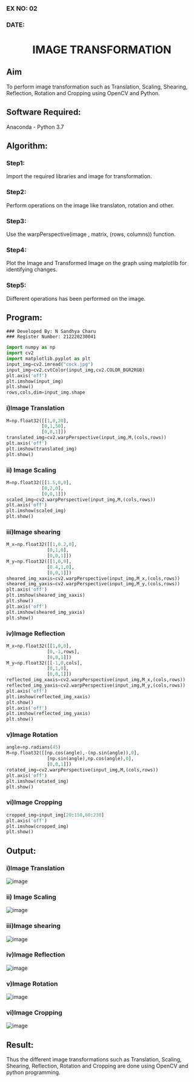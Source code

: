 ### EX NO: 02
### DATE:
# <p align="center">IMAGE TRANSFORMATION</p>

## Aim
To perform image transformation such as Translation, Scaling, Shearing, Reflection, Rotation and Cropping using OpenCV and Python.

## Software Required:
Anaconda - Python 3.7

## Algorithm:
### Step1:
Import the required libraries and image for transformation.

### Step2:
Perform operations on the image like translaton, rotation and other.

### Step3:
Use the warpPerspective(image , matrix, (rows, columns)) function.

### Step4:
Plot the Image and Transformed Image on the graph using matplotlib for identifying changes.

### Step5:
Diifferent operations has been performed on the image.

## Program:
```
### Developed By: N Sandhya Charu
### Register Number: 212220230041
```
```python
import numpy as np
import cv2
import matplotlib.pyplot as plt
input_img=cv2.imread("cock.jpg")
input_img=cv2.cvtColor(input_img,cv2.COLOR_BGR2RGB)
plt.axis('off')
plt.imshow(input_img)
plt.show()
rows,cols,dim=input_img.shape
```
### i)Image Translation
```python
M=np.float32([[1,0,20],
             [0,1,50],
             [0,0,1]])
translated_img=cv2.warpPerspective(input_img,M,(cols,rows))
plt.axis('off')
plt.imshow(translated_img)
plt.show()
```
### ii) Image Scaling
```python
M=np.float32([[1.5,0,0],
             [0,2,0],
             [0,0,1]])
scaled_img=cv2.warpPerspective(input_img,M,(cols,rows))
plt.axis('off')
plt.imshow(scaled_img)
plt.show()
```
### iii)Image shearing
```python
M_x=np.float32([[1,0.2,0],
               [0,1,0],
               [0,0,1]])
M_y=np.float32([[1,0,0],
               [0.4,1,0],
               [0,0,1]])
sheared_img_xaxis=cv2.warpPerspective(input_img,M_x,(cols,rows))
sheared_img_yaxis=cv2.warpPerspective(input_img,M_y,(cols,rows))
plt.axis('off')
plt.imshow(sheared_img_xaxis)
plt.show()
plt.axis('off')
plt.imshow(sheared_img_yaxis)
plt.show()
```
### iv)Image Reflection
```python
M_x=np.float32([[1,0,0],
               [0,-1,rows],
               [0,0,1]])
M_y=np.float32([[-1,0,cols],
               [0,1,0],
               [0,0,1]])
reflected_img_xaxis=cv2.warpPerspective(input_img,M_x,(cols,rows))
reflected_img_yaxis=cv2.warpPerspective(input_img,M_y,(cols,rows))
plt.axis('off')
plt.imshow(reflected_img_xaxis)
plt.show()
plt.axis('off')
plt.imshow(reflected_img_yaxis)
plt.show()
```
### v)Image Rotation
```python
angle=np.radians(45)
M=np.float32([[np.cos(angle),-(np.sin(angle)),0],
               [np.sin(angle),np.cos(angle),0],
               [0,0,1]])
rotated_img=cv2.warpPerspective(input_img,M,(cols,rows))
plt.axis('off')
plt.imshow(rotated_img)
plt.show()
```
### vi)Image Cropping
```python
cropped_img=input_img[20:150,60:230]
plt.axis('off')
plt.imshow(cropped_img)
plt.show()
```
## Output:
### i)Image Translation
![image](https://user-images.githubusercontent.com/75235167/166093715-8ed53cfd-546f-4327-baf0-45c119f4091a.png)

### ii) Image Scaling
![image](https://user-images.githubusercontent.com/75235167/166093735-21b4aaca-8f01-4b01-b10c-d1d615e043f2.png)

### iii)Image shearing
![image](https://user-images.githubusercontent.com/75235167/166093754-b6cbcb16-ad93-4af2-a1de-ac76c7b11a88.png)

### iv)Image Reflection
![image](https://user-images.githubusercontent.com/75235167/166093765-0194d90a-ad8c-4392-a2b9-be00b14bab61.png)

### v)Image Rotation
![image](https://user-images.githubusercontent.com/75235167/166093794-a96090f7-e9e8-4f57-932f-baa7cba07330.png)

### vi)Image Cropping
![image](https://user-images.githubusercontent.com/75235167/166093811-914762e6-534d-48ed-a87d-cf2cc40c513d.png)

## Result: 

Thus the different image transformations such as Translation, Scaling, Shearing, Reflection, Rotation and Cropping are done using OpenCV and python programming.
